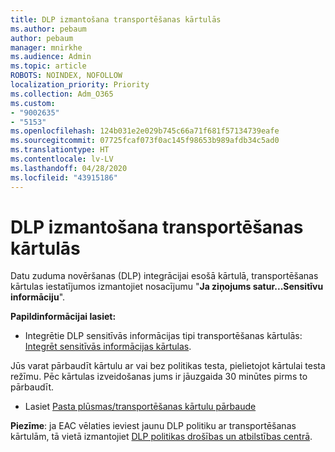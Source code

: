 ```yaml
---
title: DLP izmantošana transportēšanas kārtulās
ms.author: pebaum
author: pebaum
manager: mnirkhe
ms.audience: Admin
ms.topic: article
ROBOTS: NOINDEX, NOFOLLOW
localization_priority: Priority
ms.collection: Adm_O365
ms.custom:
- "9002635"
- "5153"
ms.openlocfilehash: 124b031e2e029b745c66a71f681f57134739eafe
ms.sourcegitcommit: 07725fcaf073f0ac145f98653b989afdb34c5ad0
ms.translationtype: HT
ms.contentlocale: lv-LV
ms.lasthandoff: 04/28/2020
ms.locfileid: "43915186"
---
```

# <a name="using-dlp-in-transport-rules"></a>DLP izmantošana transportēšanas kārtulās

Datu zuduma novēršanas (DLP) integrācijai esošā kārtulā, transportēšanas kārtulas iestatījumos izmantojiet nosacījumu "**Ja ziņojums satur...Sensitīvu informāciju**".

**Papildinformācijai lasiet:**

- Integrētie DLP sensitīvās informācijas tipi transportēšanas kārtulās: [Integrēt sensitīvās informācijas kārtulas](https://docs.microsoft.com/exchange/security-and-compliance/data-loss-prevention/integrate-sensitive-information-rules).

Jūs varat pārbaudīt kārtulu ar vai bez politikas testa, pielietojot kārtulai testa režīmu.  Pēc kārtulas izveidošanas jums ir jāuzgaida 30 minūtes pirms to pārbaudīt. 

- Lasiet [Pasta plūsmas/transportēšanas kārtulu pārbaude](https://docs.microsoft.com/exchange/security-and-compliance/mail-flow-rules/test-mail-flow-rules)

**Piezīme**: ja EAC vēlaties ieviest jaunu DLP politiku ar transportēšanas kārtulām, tā vietā izmantojiet [DLP politikas drošības un atbilstības centrā](https://docs.microsoft.com/microsoft-365/compliance/data-loss-prevention-policies?view=o365-worldwide).
